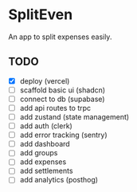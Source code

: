 # SplitEven

An app to split expenses easily.

## TODO

- [x] deploy (vercel)
- [ ] scaffold basic ui (shadcn)
- [ ] connect to db (supabase)
- [ ] add api routes to trpc
- [ ] add zustand (state management)
- [ ] add auth (clerk)
- [ ] add error tracking (sentry)
- [ ] add dashboard
- [ ] add groups
- [ ] add expenses
- [ ] add settlements
- [ ] add analytics (posthog)
